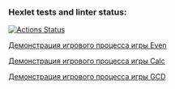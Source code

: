 ### Hexlet tests and linter status:
[![Actions Status](https://github.com/TheAtrAtr/java-project-61/workflows/hexlet-check/badge.svg)](https://github.com/TheAtrAtr/java-project-61/actions)

[Демонстрация игрового процесса игры Even](https://asciinema.org/a/soq5UQWNI6YBnHPAnlMCF7wVJ)

[Демонстрация игрового процесса игры Calc](https://asciinema.org/a/O6pV3uhhPofcdBmlVyiuITEeK)

[Демонстрация игрового процесса игры GCD](https://asciinema.org/a/XFmj6iMewWezzJeAMvor1m4km)